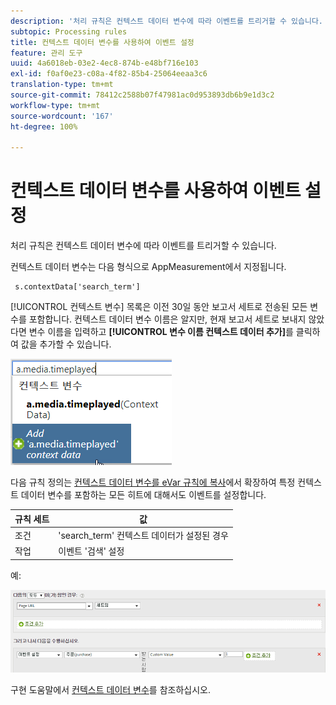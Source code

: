 ```yaml
---
description: '처리 규칙은 컨텍스트 데이터 변수에 따라 이벤트를 트리거할 수 있습니다. '
subtopic: Processing rules
title: 컨텍스트 데이터 변수를 사용하여 이벤트 설정
feature: 관리 도구
uuid: 4a6018eb-03e2-4ec8-874b-e48bf716e103
exl-id: f0af0e23-c08a-4f82-85b4-25064eeaa3c6
translation-type: tm+mt
source-git-commit: 78412c2588b07f47981ac0d953893db6b9e1d3c2
workflow-type: tm+mt
source-wordcount: '167'
ht-degree: 100%

---
```


# 컨텍스트 데이터 변수를 사용하여 이벤트 설정

처리 규칙은 컨텍스트 데이터 변수에 따라 이벤트를 트리거할 수 있습니다. 

컨텍스트 데이터 변수는 다음 형식으로 AppMeasurement에서 지정됩니다.

```
 s.contextData['search_term']
```

[!UICONTROL 컨텍스트 변수] 목록은 이전 30일 동안 보고서 세트로 전송된 모든 변수를 포함합니다. 컨텍스트 데이터 변수 이름은 알지만, 현재 보고서 세트로 보내지 않았다면 변수 이름을 입력하고 **[!UICONTROL 변수 이름 컨텍스트 데이터 추가]**&#x200B;를 클릭하여 값을 추가할 수 있습니다.

![](assets/add-context-variable.png)

다음 규칙 정의는 [컨텍스트 데이터 변수를 eVar 규칙에 복사](/help/admin/admin/c-processing-rules/processing-rules-examples/processing-rules-copy-context-data.md)에서 확장하여 특정 컨텍스트 데이터 변수를 포함하는 모든 히트에 대해서도 이벤트를 설정합니다.

| 규칙 세트 | 값 |
|---|---|
| 조건 | &#39;search_term&#39; 컨텍스트 데이터가 설정된 경우 |
| 작업 | 이벤트 &#39;검색&#39; 설정 |

예:

![](assets/processing_rule_set_event.png)

구현 도움말에서 [컨텍스트 데이터 변수](https://docs.adobe.com/content/help/ko-KR/analytics/implementation/vars/page-vars/contextdata.html)를 참조하십시오.

